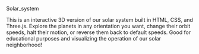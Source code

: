 Solar_system

This is an interactive 3D version of our solar system built in HTML, CSS, and Three.js. Explore the planets in any orientation you want, change their orbit speeds, halt their motion, or reverse them back to default speeds. Good for educational purposes and visualizing the operation of our solar neighborhood!
